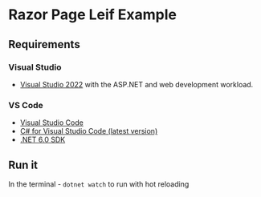 # Razor Page Leif Example

## Requirements

### Visual Studio
* [Visual Studio 2022](https://visualstudio.microsoft.com/vs/#download) with the ASP.NET and web development workload.

### VS Code
* [Visual Studio Code](https://code.visualstudio.com/download)
* [C# for Visual Studio Code (latest version)](https://marketplace.visualstudio.com/items?itemName=ms-dotnettools.csharp)
* [.NET 6.0 SDK](https://dotnet.microsoft.com/download/dotnet/6.0)

## Run it
In the terminal - `dotnet watch` to run with hot reloading